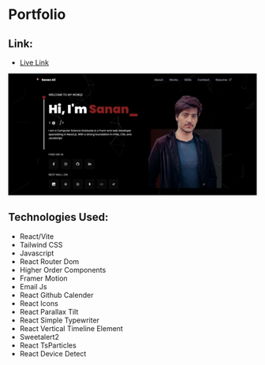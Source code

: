 # Portfolio

## Link: 
* [Live Link](https://sanan-official.netlify.app)

![Home Page](https://github.com/Sananali01/Portfolio-Tailwand/blob/main/src/assets/demo.png)

## Technologies Used:
* React/Vite
* Tailwind CSS
* Javascript
* React Router Dom
* Higher Order Components
* Framer Motion
* Email Js
* React Github Calender
* React Icons
* React Parallax Tilt
* React Simple Typewriter
* React Vertical Timeline Element
* Sweetalert2
* React TsParticles
* React Device Detect
  
